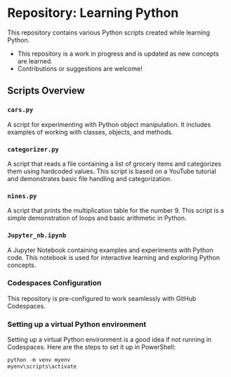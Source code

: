 # Repository: Learning Python

This repository contains various Python scripts created while learning Python.

- This repository is a work in progress and is updated as new concepts are learned.
- Contributions or suggestions are welcome!

## Scripts Overview

### `cars.py`
A script for experimenting with Python object manipulation. It includes examples of working with classes, objects, and methods.

### `categorizer.py`
A script that reads a file containing a list of grocery items and categorizes them using hardcoded values. This script is based on a YouTube tutorial and demonstrates basic file handling and categorization.

### `nines.py`
A script that prints the multiplication table for the number 9. This script is a simple demonstration of loops and basic arithmetic in Python.

### `Jupyter_nb.ipynb`
A Jupyter Notebook containing examples and experiments with Python code. This notebook is used for interactive learning and exploring Python concepts.

### Codespaces Configuration
This repository is pre-configured to work seamlessly with GitHub Codespaces.

### Setting up a virtual Python environment 
Setting up a virtual Python environment is a good idea if not running in Codespaces. Here are the steps to set it up in PowerShell:
```powershell
python -m venv myenv
myenv\scripts\activate
